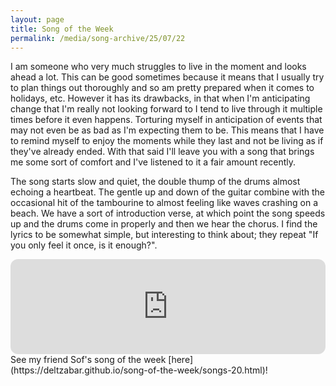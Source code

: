 ```yaml
---
layout: page
title: Song of the Week
permalink: /media/song-archive/25/07/22
---
```


I am someone who very much struggles to live in the moment and looks ahead a lot. This can be good sometimes because it means that I usually try to plan things out thoroughly and so am pretty prepared when it comes to holidays, etc. However it has its drawbacks, in that when I'm anticipating change that I'm really not looking forward to I tend to live through it multiple times before it even happens. Torturing myself in anticipation of events that may not even be as bad as I'm expecting them to be. This means that I have to remind myself to enjoy the moments while they last and not be living as if they've already ended. With that said I'll leave you with a song that brings me some sort of comfort and I've listened to it a fair amount recently.

The song starts slow and quiet, the double thump of the drums almost echoing a heartbeat. The gentle up and down of the guitar combine with the occasional hit of the tambourine to almost feeling like waves crashing on a beach. We have a sort of introduction verse, at which point the song speeds up and the drums come in properly and then we hear the chorus. I find the lyrics to be somewhat simple, but interesting to think about; they repeat "If you only feel it once, is it enough?".

<iframe style="border-radius:12px" src="https://open.spotify.com/embed/track/2FzhFGnQuETWxCD0kysRTH?utm_source=generator" width="100%" height="152" frameBorder="0" allowfullscreen="" allow="autoplay; clipboard-write; encrypted-media; fullscreen; picture-in-picture" loading="lazy"></iframe>

<br>
See my friend Sof's song of the week [here](https://deltzabar.github.io/song-of-the-week/songs-20.html)!

